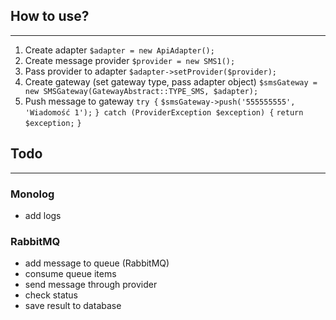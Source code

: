## How to use?
------------

1. Create adapter
`$adapter = new ApiAdapter();`
2. Create message provider
`$provider = new SMS1();`
3. Pass provider to adapter
`$adapter->setProvider($provider);`
4. Create gateway (set gateway type, pass adapter object)
`$smsGateway = new SMSGateway(GatewayAbstract::TYPE_SMS, $adapter);`
5. Push message to gateway
`try {`
`$smsGateway->push('555555555', 'Wiadomość 1');`
`} catch (ProviderException $exception) {`
`return $exception;`
`}`

## Todo
------------

### Monolog

* add logs

### RabbitMQ
* add message to queue (RabbitMQ)
* consume queue items
* send message through provider
* check status
* save result to database

